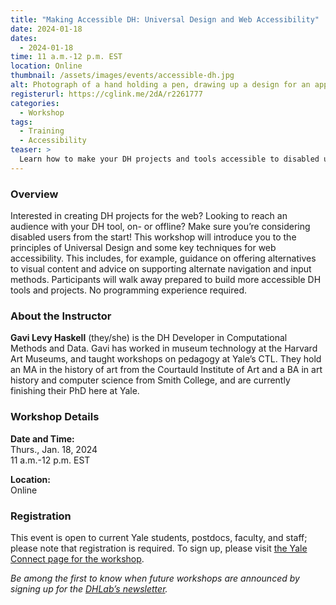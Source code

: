 ```yaml
---
title: "Making Accessible DH: Universal Design and Web Accessibility"
date: 2024-01-18
dates:
  - 2024-01-18
time: 11 a.m.-12 p.m. EST
location: Online
thumbnail: /assets/images/events/accessible-dh.jpg
alt: Photograph of a hand holding a pen, drawing up a design for an app on a sheet of paper.
registerurl: https://cglink.me/2dA/r2261777
categories:
  - Workshop
tags:
  - Training
  - Accessibility
teaser: >
  Learn how to make your DH projects and tools accessible to disabled users in this online workshop, taught by DH Developer Gavi Levy Haskell. 
---
```

### Overview
Interested in creating DH projects for the web? Looking to reach an audience with your DH tool, on- or offline? Make sure you’re considering disabled users from the start! This workshop will introduce you to the principles of Universal Design and some key techniques for web accessibility. This includes, for example, guidance on offering alternatives to visual content and advice on supporting alternate navigation and input methods. Participants will walk away prepared to build more accessible DH tools and projects. No programming experience required.  
  
### About the Instructor  
**Gavi Levy Haskell** (they/she) is the DH Developer in Computational Methods and Data. Gavi has worked in museum technology at the Harvard Art Museums, and taught workshops on pedagogy at Yale’s CTL. They hold an MA in the history of art from the Courtauld Institute of Art and a BA in art history and computer science from Smith College, and are currently finishing their PhD here at Yale.  

### Workshop Details

**Date and Time:**   
Thurs., Jan. 18, 2024  
11 a.m.-12 p.m. EST  
  
**Location:**  
Online  
  
### Registration  
This event is open to current Yale students, postdocs, faculty, and staff; please note that registration is required. To sign up, please visit <a href='https://cglink.me/2dA/r2261777' target='_blank'>the Yale Connect page for the workshop</a>.  
  
*Be among the first to know when future workshops are announced by signing up for the <a href='https://subscribe.yale.edu/browse?search=digital+humanities' target='_blank'>DHLab’s newsletter</a>.*
